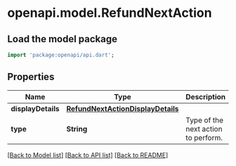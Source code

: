 # openapi.model.RefundNextAction

## Load the model package
```dart
import 'package:openapi/api.dart';
```

## Properties
Name | Type | Description | Notes
------------ | ------------- | ------------- | -------------
**displayDetails** | [**RefundNextActionDisplayDetails**](RefundNextActionDisplayDetails.md) |  | [optional] 
**type** | **String** | Type of the next action to perform. | 

[[Back to Model list]](../README.md#documentation-for-models) [[Back to API list]](../README.md#documentation-for-api-endpoints) [[Back to README]](../README.md)


